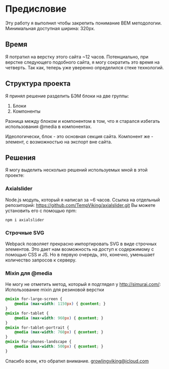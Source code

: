 # Предисловие

Эту работу я выполнил чтобы закрепить понимание BEM методологии.
Минимальная доступная ширина: 320px.

## Время

Я потратил на верстку этого сайта ~12 часов.
Потенциально, при верстке следующего подобного сайта, я могу сократить это время на четверть.
Так как, теперь уже уверенно определился стеке технологий.

## Структура проекта

Я принял решение разделить БЭМ блоки на две группы:
1. Блоки
2. Компоненты

Разница между блоком и компонентом в том, что я старался избегать
использования \@media в компонентах.

Идеологически, блок - это основная секция сайта.
Компонент же - элемент, с возможностью на экспорт вне сайта.

## Решения

Я могу выделить несколько решений используемых мной в этой проекте:

### Axialslider

Node.js модуль, который я написал за ~6 часов.
Ссылка на отдельный репозиторий: <https://github.com/TempViking/axialslider.git>
Вы можете установить его с помощью npm:

    npm i axialslider

### Строчные SVG

Webpack позволяет прекрасно импортировать SVG в виде строчных элементов.
Это дает нам возможность на доступ к содержимому с помощью CSS и JS.
Но в первую очередь, это, конечно, уменьшает количество запросов к серверу.

### Mixin для \@media

Не могу не отметить метод, который я подглядел у <http://simurai.com/>:
Использование mixin для резиновой верстки
```css
@mixin for-large-screen {
    @media (max-width: 1150px) { @content; }
}
@mixin for-tablet {
    @media (max-width: 960px) { @content; }
}
@mixin for-tablet-portrait {
    @media (max-width: 760px) { @content; }
}
@mixin for-phones-landscape {
    @media (max-width: 500px) { @content; }
}
```

Спасибо всем, кто обратил внимание.
<growlingviking@icloud.com>